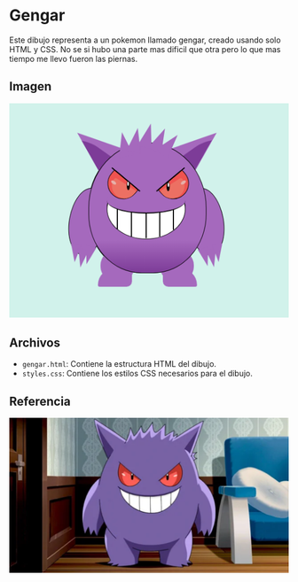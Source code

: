 # Gengar

Este dibujo representa a un pokemon llamado gengar, creado usando solo HTML y CSS.
No se si hubo una parte mas dificil que otra pero lo que mas tiempo me llevo fueron las piernas.

## Imagen

![Gengar](img.png)

## Archivos

- `gengar.html`: Contiene la estructura HTML del dibujo.
- `styles.css`: Contiene los estilos CSS necesarios para el dibujo.

## Referencia

![Gengar](referencia.png)
